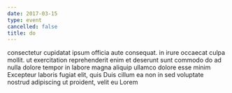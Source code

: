 ```yaml
---
date: 2017-03-15
type: event
cancelled: false
title: do
---
```

consectetur cupidatat ipsum officia aute consequat. in irure occaecat culpa mollit. ut exercitation reprehenderit enim et deserunt sunt commodo do ad nulla dolore tempor in labore magna aliquip ullamco dolore esse minim Excepteur laboris fugiat elit, quis Duis cillum ea non in sed voluptate nostrud adipiscing ut proident, velit eu Lorem